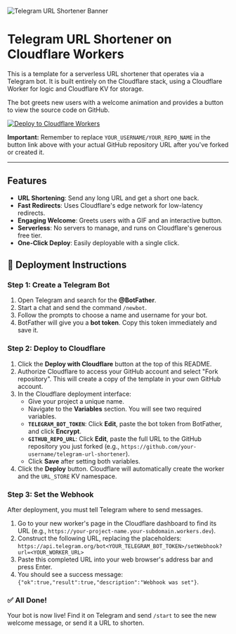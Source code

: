 ![Telegram URL Shortener Banner](.src/assets/banner-integration.png)


# Telegram URL Shortener on Cloudflare Workers

This is a template for a serverless URL shortener that operates via a Telegram bot. It is built entirely on the Cloudflare stack, using a Cloudflare Worker for logic and Cloudflare KV for storage.

The bot greets new users with a welcome animation and provides a button to view the source code on GitHub.

[![Deploy to Cloudflare Workers](https://deploy.workers.cloudflare.com/button)](https://deploy.workers.cloudflare.com/?url=https://github.com/Johndevils/url-shortner-)

**Important:** Remember to replace `YOUR_USERNAME/YOUR_REPO_NAME` in the button link above with your actual GitHub repository URL after you've forked or created it.

---

## Features

*   **URL Shortening**: Send any long URL and get a short one back.
*   **Fast Redirects**: Uses Cloudflare's edge network for low-latency redirects.
*   **Engaging Welcome**: Greets users with a GIF and an interactive button.
*   **Serverless**: No servers to manage, and runs on Cloudflare's generous free tier.
*   **One-Click Deploy**: Easily deployable with a single click.

## 🚀 Deployment Instructions

### Step 1: Create a Telegram Bot
1.  Open Telegram and search for the **@BotFather**.
2.  Start a chat and send the command `/newbot`.
3.  Follow the prompts to choose a name and username for your bot.
4.  BotFather will give you a **bot token**. Copy this token immediately and save it.

### Step 2: Deploy to Cloudflare
1.  Click the **Deploy with Cloudflare** button at the top of this README.
2.  Authorize Cloudflare to access your GitHub account and select "Fork repository". This will create a copy of the template in your own GitHub account.
3.  In the Cloudflare deployment interface:
    *   Give your project a unique name.
    *   Navigate to the **Variables** section. You will see two required variables.
    *   **`TELEGRAM_BOT_TOKEN`**: Click **Edit**, paste the bot token from BotFather, and click **Encrypt**.
    *   **`GITHUB_REPO_URL`**: Click **Edit**, paste the full URL to the GitHub repository you just forked (e.g., `https://github.com/your-username/telegram-url-shortener`).
    *   Click **Save** after setting both variables.
4.  Click the **Deploy** button. Cloudflare will automatically create the worker and the `URL_STORE` KV namespace.

### Step 3: Set the Webhook
After deployment, you must tell Telegram where to send messages.
1.  Go to your new worker's page in the Cloudflare dashboard to find its URL (e.g., `https://your-project-name.your-subdomain.workers.dev`).
2.  Construct the following URL, replacing the placeholders:
    `https://api.telegram.org/bot<YOUR_TELEGRAM_BOT_TOKEN>/setWebhook?url=<YOUR_WORKER_URL>`
3.  Paste this completed URL into your web browser's address bar and press Enter.
4.  You should see a success message: `{"ok":true,"result":true,"description":"Webhook was set"}`.

### ✅ All Done!
Your bot is now live! Find it on Telegram and send `/start` to see the new welcome message, or send it a URL to shorten.
